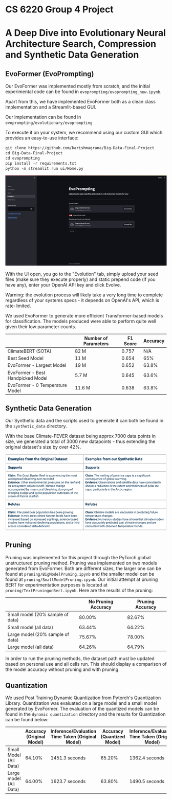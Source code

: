 # CS 6220 Group 4 Project

# A Deep Dive into Evolutionary Neural Architecture Search, Compression and Synthetic Data Generation

## EvoFormer (EvoPrompting)

Our EvoFormer was implemented mostly from scratch, and the initial experimental code can be found in `evoprompting/evoprompting_new.ipynb`.

Apart from this, we have implemented EvoFormer both as a clean class implementation and a Streamlit-based GUI.

Our implementation can be found in `evoprompting/evolutionary/evoprompting`

To execute it on your system, we recommend using our custom GUI which provides an easy-to-use interface:

```
git clone https://github.com/karishmagrana/Big-Data-Final-Project
cd Big-Data-Final-Project
cd evoprompting
pip install -r requirements.txt
python -m streamlit run ui/Home.py
```

![evo](assets/evo.png)

With the UI open, you go to the "Evolution" tab, simply upload your seed files (make sure they execute properly) and static prepend code (if you have any), enter your OpenAI API key and click Evolve.

Warning: the evolution process will likely take a very long time to complete regardless of your systems specs - it depends on OpenAI's API, which is rate-limited.

We used EvoFormer to generate more efficient Transformer-based models for classification. The models produced were able to perform quite well given their low parameter counts.

|                                   | Number of Parameters | F1 Score | Accuracy |
|-----------------------------------|----------------------|----------|----------|
| ClimateBERT (SOTA)                | 82 M                 | 0.757    | N/A      |
| Best Seed Model                   | 11 M                 | 0.654    | 65%      |
| EvoFormer - Largest Model         | 19 M                 | 0.652    | 63.8%    |
| EvoFormer - Best Handpicked Model | 5.7 M                | 0.645    | 63.6%    |
| EvoFormer - 0 Temperature Model   | 11.6 M               | 0.638    | 63.8%    |

## Synthetic Data Generation

Our Synthetic data and the scripts used to generate it can both be found in the `synthetic_data` directory.

With the base Climate-FEVER dataset being approx 7000 data points in size, we generated a total of 3000 new datapoints - thus extending the original dataset's size by over 42%.

![datasamples](assets/datasamples.png)

## Pruning

Pruning was implemented for this project through the PyTorch global unstructured pruning method. Pruning was implemented on two models generated from EvoFormer. Both are different sizes, the larger one can be found at `pruning/BigModelPruning.ipynb` and the smaller model can be found at `pruning/SmallModelPruning.ipynb`. Our initial attempt at pruning BERT for experimentation purposes is located at `pruning/TextPruningonBert.ipynb`. Here are the results of the pruning: 

|                                   |  No Pruning Accuracy |   Pruning Accuracy  |
|-----------------------------------|----------------------|---------------------|  
| Small model (20% sample of data) | 80.00%|82.67%|
|Small model (all data) | 63.44% | 64.22% |
| Large model (20% sample of data) | 75.67% | 78.00% |
| Large model (all data) | 64.26% |64.79%|


In order to run the pruning methods, the dataset path must be updated based on personal use and all cells run. This should display a comparison of the model accuracy without pruning and with pruning.

## Quantization

We used Post Training Dynamic Quantization from Pytorch's Quantization Library. Quantization was evaluated on a large model and a small model generated by EvoFormer. The evaluation of the quantized models can be found in the `dynamic quantization` directory and the results for Quantization can be found below:

|                        | Accuracy (Original Model) | Inference/Evaluation Time Taken (Original Model) | Accuracy (Quantized Model) | Inference/Evaluation Time Taken (Original Model) |
|------------------------|---------------------------|--------------------------------------------------|----------------------------|--------------------------------------------------|  
| Small Model (All Data) | 64.10%                    | 1451.3 seconds                                   | 65.20%                     | 1362.4 seconds                                   |
| Large model (All Data) | 64.00%                    | 1623.7 seconds                                   | 63.80%                     | 1490.5 seconds                                   |
